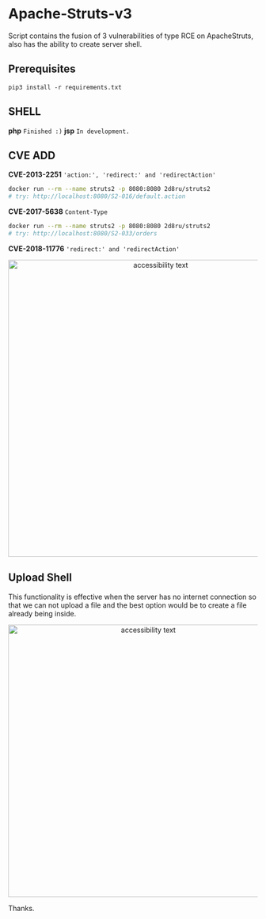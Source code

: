 # Apache-Struts-v3

Script contains the fusion of 3 vulnerabilities of type RCE on ApacheStruts, also has the ability to create server shell.

## Prerequisites

```
pip3 install -r requirements.txt
```

## SHELL
**php** `Finished :)`
**jsp** `In development.`

## CVE ADD
**CVE-2013-2251**  `'action:', 'redirect:' and 'redirectAction'`
```bash
docker run --rm --name struts2 -p 8080:8080 2d8ru/struts2
# try: http://localhost:8080/S2-016/default.action
```

**CVE-2017-5638**  `Content-Type`
```bash
docker run --rm --name struts2 -p 8080:8080 2d8ru/struts2
# try: http://localhost:8080/S2-033/orders
```
**CVE-2018-11776** `'redirect:' and 'redirectAction'`


<p align="center">
  <img src="https://github.com/s1kr10s/Apache-Struts-v3/blob/master/screen.png" width="600" alt="accessibility text">
</p>


## Upload Shell
This functionality is effective when the server has no internet connection so that we can not upload a file and the best option would be to create a file already being inside.

<p align="center">
  <img src="https://github.com/s1kr10s/Apache-Struts-v3/blob/master/shell.jpg" width="550" alt="accessibility text">
</p>

Thanks.
